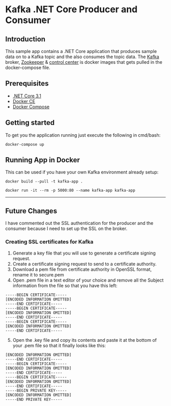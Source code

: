 # Kafka .NET Core Producer and Consumer 

## Introduction
This sample app contains a .NET Core application that produces sample data on to a Kafka topic and the also consumes the topic data. The [Kafka](https://kafka.apache.org/) broker, [Zookeeper](https://zookeeper.apache.org/) & [control center](https://docs.confluent.io/current/control-center/index.html) is docker images that gets pulled in the docker-compose file.

## Prerequisites
* [.NET Core 3.1](https://dotnet.microsoft.com/download/dotnet-core/3.1)
* [Docker CE](https://docs.docker.com/docker-for-windows/install/)
* [Docker Compose](https://docs.docker.com/compose/install/)

## Getting started
To get you the application running just execute the following in cmd/bash:
```
docker-compose up
```

## Running App in Docker
This can be used if you have your own Kafka environment already setup:

```
docker build --pull -t kafka-app .
```
```
docker run -it --rm -p 5000:80 --name kafka-app kafka-app
```
___
## Future Changes
I have commented out the SSL authentication for the producer and the consumer because I need to set up the SSL on the broker.
### Creating SSL certificates for Kafka
1. Generate a key file that you will use to generate a certificate signing request.
2. Create a certificate signing request to send to a certificate authority.
3. Download a pem file from certificate authority in OpenSSL format, rename it to secure.pem
4. Open .pem file in a text editor of your choice and remove all the Subject information from the file so that you have this left:
```
-----BEGIN CERTIFICATE-----
[ENCODED INFORMATION OMITTED]
-----END CERTIFICATE-----
-----BEGIN CERTIFICATE-----
[ENCODED INFORMATION OMITTED]
-----END CERTIFICATE-----
-----BEGIN CERTIFICATE-----
[ENCODED INFORMATION OMITTED]
-----END CERTIFICATE-----
```

5. Open the .key file and copy its contents and paste it at the bottom of your .pem file so that it finally looks like this:
```
[ENCODED INFORMATION OMITTED]
-----END CERTIFICATE-----
-----BEGIN CERTIFICATE-----
[ENCODED INFORMATION OMITTED]
-----END CERTIFICATE-----
-----BEGIN CERTIFICATE-----
[ENCODED INFORMATION OMITTED]
-----END CERTIFICATE-----
-----BEGIN PRIVATE KEY-----
[ENCODED INFORMATION OMITTED]
-----END PRIVATE KEY-----
```